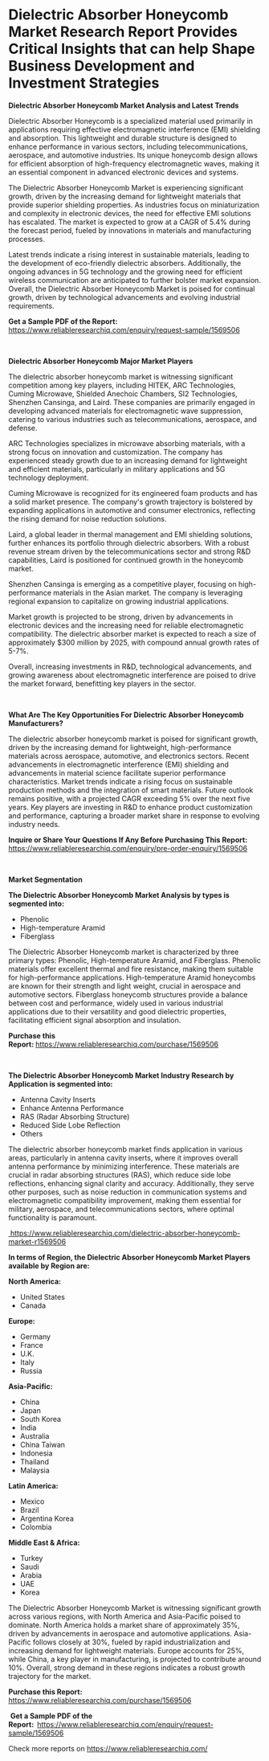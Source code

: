 <p><h1>Dielectric Absorber Honeycomb Market Research Report Provides Critical Insights that can help Shape Business Development and Investment Strategies</h1></p><p><strong>Dielectric Absorber Honeycomb Market Analysis and Latest Trends</strong></p>
<p><p>Dielectric Absorber Honeycomb is a specialized material used primarily in applications requiring effective electromagnetic interference (EMI) shielding and absorption. This lightweight and durable structure is designed to enhance performance in various sectors, including telecommunications, aerospace, and automotive industries. Its unique honeycomb design allows for efficient absorption of high-frequency electromagnetic waves, making it an essential component in advanced electronic devices and systems.</p><p>The Dielectric Absorber Honeycomb Market is experiencing significant growth, driven by the increasing demand for lightweight materials that provide superior shielding properties. As industries focus on miniaturization and complexity in electronic devices, the need for effective EMI solutions has escalated. The market is expected to grow at a CAGR of 5.4% during the forecast period, fueled by innovations in materials and manufacturing processes. </p><p>Latest trends indicate a rising interest in sustainable materials, leading to the development of eco-friendly dielectric absorbers. Additionally, the ongoing advances in 5G technology and the growing need for efficient wireless communication are anticipated to further bolster market expansion. Overall, the Dielectric Absorber Honeycomb Market is poised for continual growth, driven by technological advancements and evolving industrial requirements.</p></p>
<p><strong>Get a Sample PDF of the Report:&nbsp;</strong> <a href="https://www.reliableresearchiq.com/enquiry/request-sample/1569506?utm_campaign=3103&utm_medium=2&utm_source=Github&utm_content=ia&utm_term=25032025&utm_id=dielectric-absorber-honeycomb">https://www.reliableresearchiq.com/enquiry/request-sample/1569506</a></p>
<p>&nbsp;</p>
<p><strong>Dielectric Absorber Honeycomb Major Market Players</strong></p>
<p><p>The dielectric absorber honeycomb market is witnessing significant competition among key players, including HITEK, ARC Technologies, Cuming Microwave, Shielded Anechoic Chambers, SI2 Technologies, Shenzhen Cansinga, and Laird. These companies are primarily engaged in developing advanced materials for electromagnetic wave suppression, catering to various industries such as telecommunications, aerospace, and defense.</p><p>ARC Technologies specializes in microwave absorbing materials, with a strong focus on innovation and customization. The company has experienced steady growth due to an increasing demand for lightweight and efficient materials, particularly in military applications and 5G technology deployment.</p><p>Cuming Microwave is recognized for its engineered foam products and has a solid market presence. The company's growth trajectory is bolstered by expanding applications in automotive and consumer electronics, reflecting the rising demand for noise reduction solutions.</p><p>Laird, a global leader in thermal management and EMI shielding solutions, further enhances its portfolio through dielectric absorbers. With a robust revenue stream driven by the telecommunications sector and strong R&D capabilities, Laird is positioned for continued growth in the honeycomb market.</p><p>Shenzhen Cansinga is emerging as a competitive player, focusing on high-performance materials in the Asian market. The company is leveraging regional expansion to capitalize on growing industrial applications.</p><p>Market growth is projected to be strong, driven by advancements in electronic devices and the increasing need for reliable electromagnetic compatibility. The dielectric absorber market is expected to reach a size of approximately $300 million by 2025, with compound annual growth rates of 5-7%. </p><p>Overall, increasing investments in R&D, technological advancements, and growing awareness about electromagnetic interference are poised to drive the market forward, benefitting key players in the sector.</p></p>
<p>&nbsp;</p>
<p><strong>What Are The Key Opportunities For Dielectric Absorber Honeycomb Manufacturers?</strong></p>
<p><p>The dielectric absorber honeycomb market is poised for significant growth, driven by the increasing demand for lightweight, high-performance materials across aerospace, automotive, and electronics sectors. Recent advancements in electromagnetic interference (EMI) shielding and advancements in material science facilitate superior performance characteristics. Market trends indicate a rising focus on sustainable production methods and the integration of smart materials. Future outlook remains positive, with a projected CAGR exceeding 5% over the next five years. Key players are investing in R&D to enhance product customization and performance, capturing a broader market share in response to evolving industry needs.</p></p>
<p><strong>Inquire or Share Your Questions If Any Before Purchasing This Report:</strong> <a href="https://www.reliableresearchiq.com/enquiry/pre-order-enquiry/1569506?utm_campaign=3103&utm_medium=2&utm_source=Github&utm_content=ia&utm_term=25032025&utm_id=dielectric-absorber-honeycomb">https://www.reliableresearchiq.com/enquiry/pre-order-enquiry/1569506</a></p>
<p>&nbsp;</p>
<p><strong>Market Segmentation</strong></p>
<p><strong>The Dielectric Absorber Honeycomb Market Analysis by types is segmented into:</strong></p>
<p><ul><li>Phenolic</li><li>High-temperature Aramid</li><li>Fiberglass</li></ul></p>
<p><p>The Dielectric Absorber Honeycomb market is characterized by three primary types: Phenolic, High-temperature Aramid, and Fiberglass. Phenolic materials offer excellent thermal and fire resistance, making them suitable for high-performance applications. High-temperature Aramid honeycombs are known for their strength and light weight, crucial in aerospace and automotive sectors. Fiberglass honeycomb structures provide a balance between cost and performance, widely used in various industrial applications due to their versatility and good dielectric properties, facilitating efficient signal absorption and insulation.</p></p>
<p><strong>Purchase this Report:&nbsp;</strong><a href="https://www.reliableresearchiq.com/purchase/1569506?utm_campaign=3103&utm_medium=2&utm_source=Github&utm_content=ia&utm_term=25032025&utm_id=dielectric-absorber-honeycomb">https://www.reliableresearchiq.com/purchase/1569506</a></p>
<p>&nbsp;</p>
<p><strong>The Dielectric Absorber Honeycomb Market Industry Research by Application is segmented into:</strong></p>
<p><ul><li>Antenna Cavity Inserts</li><li>Enhance Antenna Performance</li><li>RAS (Radar Absorbing Structure)</li><li>Reduced Side Lobe Reflection</li><li>Others</li></ul></p>
<p><p>The dielectric absorber honeycomb market finds application in various areas, particularly in antenna cavity inserts, where it improves overall antenna performance by minimizing interference. These materials are crucial in radar absorbing structures (RAS), which reduce side lobe reflections, enhancing signal clarity and accuracy. Additionally, they serve other purposes, such as noise reduction in communication systems and electromagnetic compatibility improvement, making them essential for military, aerospace, and telecommunications sectors, where optimal functionality is paramount.</p></p>
<p><a href="https://www.reliableresearchiq.com/dielectric-absorber-honeycomb-market-r1569506?utm_campaign=3103&utm_medium=2&utm_source=Github&utm_content=ia&utm_term=25032025&utm_id=dielectric-absorber-honeycomb">&nbsp;https://www.reliableresearchiq.com/dielectric-absorber-honeycomb-market-r1569506</a></p>
<p><strong>In terms of Region, the Dielectric Absorber Honeycomb Market Players available by Region are:</strong></p>
<p>
    <p> <strong> North America: </strong>
        <ul>
            <li>United States</li>
            <li>Canada</li>
        </ul>
        </p> 
    <p> <strong> Europe: </strong>
        <ul>
            <li>Germany</li>
            <li>France</li>
            <li>U.K.</li>
            <li>Italy</li>
            <li>Russia</li>
        </ul>
        </p> 
    <p> <strong> Asia-Pacific: </strong>
        <ul>
            <li>China</li>
            <li>Japan</li>
            <li>South Korea</li>
            <li>India</li>
            <li>Australia</li>
            <li>China Taiwan</li>
            <li>Indonesia</li>
            <li>Thailand</li>
            <li>Malaysia</li>
        </ul>
        </p> 
    <p> <strong> Latin America: </strong>
        <ul>
            <li>Mexico</li>
            <li>Brazil</li>
            <li>Argentina Korea</li>
            <li>Colombia</li>
        </ul>
        </p> 
    <p> <strong> Middle East & Africa: </strong>
        <ul>
            <li>Turkey</li>
            <li>Saudi</li>
            <li>Arabia</li>
            <li>UAE</li>
            <li>Korea</li>
        </ul>
    </p>
    </p>
<p><p>The Dielectric Absorber Honeycomb Market is witnessing significant growth across various regions, with North America and Asia-Pacific poised to dominate. North America holds a market share of approximately 35%, driven by advancements in aerospace and automotive applications. Asia-Pacific follows closely at 30%, fueled by rapid industrialization and increasing demand for lightweight materials. Europe accounts for 25%, while China, a key player in manufacturing, is projected to contribute around 10%. Overall, strong demand in these regions indicates a robust growth trajectory for the market.</p></p>
<p><strong>Purchase this Report: </strong><a href="https://www.reliableresearchiq.com/purchase/1569506?utm_campaign=3103&utm_medium=2&utm_source=Github&utm_content=ia&utm_term=25032025&utm_id=dielectric-absorber-honeycomb">https://www.reliableresearchiq.com/purchase/1569506</a></p>
<p>&nbsp;<strong>Get a Sample PDF of the Report:&nbsp;&nbsp;</strong><a href="https://www.reliableresearchiq.com/enquiry/request-sample/1569506?utm_campaign=3103&utm_medium=2&utm_source=Github&utm_content=ia&utm_term=25032025&utm_id=dielectric-absorber-honeycomb">https://www.reliableresearchiq.com/enquiry/request-sample/1569506</a></p>
<p><strong></strong></p>
<p>Check more reports on <a href="https://www.reliableresearchiq.com/?utm_campaign=3103&utm_medium=2&utm_source=Github&utm_content=ia&utm_term=25032025&utm_id=dielectric-absorber-honeycomb">https://www.reliableresearchiq.com/</a></p>